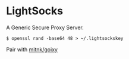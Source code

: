 # LightSocks

A Generic Secure Proxy Server.

```
$ openssl rand -base64 48 > ~/.lightsockskey
```

Pair with [mitnk/goixy](https://github.com/mitnk/goixy)
